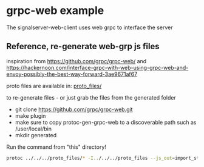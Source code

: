 # grpc-web example

The signalserver-web-client uses web grpc to interface the server

## Reference, re-generate web-grp js files

inspiration from
https://github.com/grpc/grpc-web/ and https://hackernoon.com/interface-grpc-with-web-using-grpc-web-and-envoy-possibly-the-best-way-forward-3ae9671af67


proto files are available in: [proto_files/](/proto_files)

to re-generate files - or just grab the files from the generated folder

- git clone https://github.com/grpc/grpc-web.git
- make plugin
- make sure to copy protoc-gen-grpc-web to a discoverable path such as /user/local/bin
- mkdir generated

Run the command from "this" directory!

```bash
protoc ../../../proto_files/* -I../../../proto_files --js_out=import_style=commonjs:generated --grpc-web_out=import_style=commonjs,mode=grpcwebtext:generated
```
